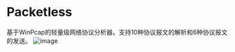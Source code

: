 # Packetless
基于WinPcap的轻量级网络协议分析器。支持10种协议报文的解析和6种协议报文的发送。
![image](https://github.com/Qzincs/Packetless/assets/101195095/d7904c2e-7c8d-4c95-a362-c3ca62bd6bf9)

